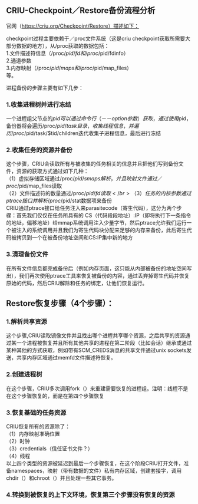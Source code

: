 ## CRIU-Checkpoint／Restore备份流程分析

官网（https://criu.org/Checkpoint/Restore）描述如下：

checkpoint过程主要依赖于／proc文件系统（这是criu checkpoint获取所需要大部分数据的地方），从/proc获取的数据包括：</br>
1.文件描述符信息（/proc/$pid/fd和/proc/$pid/fdinfo）</br>
2.通道参数</br>
3.内存映射（/proc/$pid/maps和/proc/$pid/map_files）</br>
等。</br>

进程备份的步骤主要有如下几步：</br>
### 1.收集进程树并进行冻结</br>
  一个进程组父节点的$pid可以通过命令行（－－option参数）获取，通过使用$pid，备份器将会遍历/proc/$pid/task目录，收集线程信息，并遍历/proc/$pid/task/$tid/children迭代收集子进程信息，最后进行冻结</br>
 
### 2.收集任务的资源并备份</br>
   这个步骤，CRIU会读取所有与被收集的任务相关的信息并且把他们写到备份文件，资源的获取方式通过如下几种：</br>
   （1）虚拟存储区域通过/proc/$pid/smaps解析，并且映射文件通过 ／proc/$pid/map_files读取</br>
   （2）文件描述符的数量通过/proc/$pid/fd读取</br>
   （3）任务的内核参数通过ptrace接口并解析/proc/$pid/stat数据项来备份</br>
   CRIU通过ptrace接口给任务注入来parasitecode（寄生代码），这分为两个步骤：首先我们仅仅在任务所具有的 CS（代码段段地址）:IP（即将执行下一条指令的地址，偏移地址）给mmap系统调用注入少量字节，然后ptrace允许我们运行一个被注入的系统调用并且我们为寄生代码块分配来足够的内存来备份，此后寄生代码被拷贝到一个在被备份地址空间和CS:IP集中新的地方</br>

### 3.清理备份文件</br>
   在所有文件信息都完成备份后（例如内存页面，这只能从内部被备份的地址空间写出），我们再次使用ptrace工具来恢复被备份的内容，通过丢弃掉寄生代码并恢复原始的代码，然后CRIU解除和任务的绑定，让他们恢复运行。</br>
   
 
## Restore恢复步骤（4个步骤）：</br>

### 1.解析共享资源</br>
  这个步骤,CRIU读取镜像文件并且找出哪个进程共享哪个资源，之后共享的资源通过某一个进程被恢复并且所有其他共享的进程在第二阶段（比如会话）继承或通过某种其他的方式获取，例如带有SCM_CREDS消息的共享文件通过unix sockets发送，共享内存区域通过memfd文件描述符恢复。</br>

### 2.创建进程树</br>
  在这个步骤，CRIU多次调用fork（）来重建需要恢复的进程组。注明：线程不是在这个步骤恢复的，而是在第四个步骤恢复</br>

### 3.恢复基础的任务资源</br>
   CRIU恢复所有的资源除了：</br>
   （1）内存映射准确位置</br>
   （2）时钟</br>
   （3）credentials（信任证书文件？）</br>
   （4）线程</br>
   以上四个类型的资源被延迟到最后一个步骤恢复，在这个阶段CRIU打开文件，准备namespaces，映射（带有数据的文件）私有内存区域，创建套接字，调用chdir（）和chroot（）并且处理一些其它事务。</br>

### 4.转换到被恢复的上下文环境，恢复第三个步骤没有恢复的资源</br>

  
  
